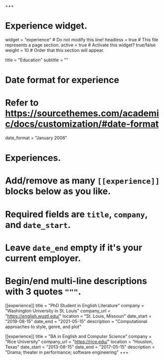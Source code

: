 +++
# Experience widget.
widget = "experience"  # Do not modify this line!
headless = true  # This file represents a page section.
active = true # Activate this widget? true/false
weight = 10  # Order that this section will appear.

title = "Education"
subtitle = ""

# Date format for experience
#   Refer to https://sourcethemes.com/academic/docs/customization/#date-format
date_format = "January 2006"

# Experiences.
#   Add/remove as many `[[experience]]` blocks below as you like.
#   Required fields are `title`, `company`, and `date_start`.
#   Leave `date_end` empty if it's your current employer.
#   Begin/end multi-line descriptions with 3 quotes `"""`.

[[experience]]
  title = "PhD Student in English Literature"
  company = "Washington University in St. Louis"
  company_url = "https://english.wustl.edu/"
  location = "St. Louis, Missouri"
  date_start = "2019-08-15"
  date_end = "2021-05-15"
  description = "Computational approaches to style, genre, and plot"
  
[[experience]]
  title = "BA in English and Computer Science"
  company = "Rice University"
  company_url = "https://rice.edu/"
  location = "Houston, Texas"
  date_start = "2013-08-15"
  date_end = "2017-05-15"
  description = "Drama; theater in performance; software engineering"
+++
